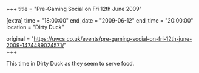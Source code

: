 +++
title = "Pre-Gaming Social on Fri 12th June 2009"

[extra]
time = "18:00:00"
end_date = "2009-06-12"
end_time = "20:00:00"
location = "Dirty Duck"

original = "https://uwcs.co.uk/events/pre-gaming-social-on-fri-12th-june-2009-1474489024571/"    
+++

This time in Dirty Duck as they seem to serve food.

